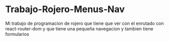 # Trabajo-Rojero-Menus-Nav
Mi trabajo de programacion de rojero que tiene que ver con el enrutado con react-router-dom y que tiene una pequeña navegacion y tambien tiene formularios
